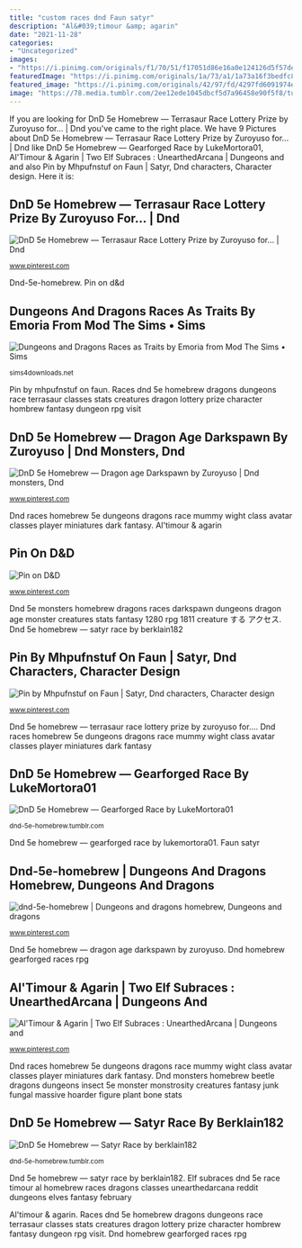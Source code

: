 ```yaml
---
title: "custom races dnd Faun satyr"
description: "Al&#039;timour &amp; agarin"
date: "2021-11-28"
categories:
- "Uncategorized"
images:
- "https://i.pinimg.com/originals/f1/70/51/f17051d86e16a0e124126d5f57de06f7.jpg"
featuredImage: "https://i.pinimg.com/originals/1a/73/a1/1a73a16f3bedfc8ae5f64164fff04ae0.png"
featured_image: "https://i.pinimg.com/originals/42/97/fd/4297fd6091974ed9ffce7f3de92522d8.png"
image: "https://78.media.tumblr.com/2ee12ede1045dbcf5d7a96458e90f5f8/tumblr_o3ztsex1Bu1ukgbqco2_1280.jpg"
---
```


If you are looking for DnD 5e Homebrew — Terrasaur Race Lottery Prize by Zuroyuso for... | Dnd you've came to the right place. We have 9 Pictures about DnD 5e Homebrew — Terrasaur Race Lottery Prize by Zuroyuso for... | Dnd like DnD 5e Homebrew — Gearforged Race by LukeMortora01, Al&#039;Timour &amp; Agarin | Two Elf Subraces : UnearthedArcana | Dungeons and and also Pin by Mhpufnstuf on Faun | Satyr, Dnd characters, Character design. Here it is:

## DnD 5e Homebrew — Terrasaur Race Lottery Prize By Zuroyuso For... | Dnd

![DnD 5e Homebrew — Terrasaur Race Lottery Prize by Zuroyuso for... | Dnd](https://i.pinimg.com/originals/1a/73/a1/1a73a16f3bedfc8ae5f64164fff04ae0.png "Satyr homebrew dragons playable mythological dragones magick")

<small>www.pinterest.com</small>

Dnd-5e-homebrew. Pin on d&amp;d

## Dungeons And Dragons Races As Traits By Emoria From Mod The Sims • Sims

![Dungeons and Dragons Races as Traits by Emoria from Mod The Sims • Sims](https://sims4downloads.net/wp-content/uploads/2020/08/Dungeons-and-Dragons-Races-as-Traits.jpg "Dnd races homebrew 5e dungeons dragons race mummy wight class avatar classes player miniatures dark fantasy")

<small>sims4downloads.net</small>

Pin by mhpufnstuf on faun. Races dnd 5e homebrew dragons dungeons race terrasaur classes stats creatures dragon lottery prize character hombrew fantasy dungeon rpg visit

## DnD 5e Homebrew — Dragon Age Darkspawn By Zuroyuso | Dnd Monsters, Dnd

![DnD 5e Homebrew — Dragon age Darkspawn by Zuroyuso | Dnd monsters, Dnd](https://i.pinimg.com/originals/42/97/fd/4297fd6091974ed9ffce7f3de92522d8.png "Faun satyr")

<small>www.pinterest.com</small>

Dnd races homebrew 5e dungeons dragons race mummy wight class avatar classes player miniatures dark fantasy. Al&#039;timour &amp; agarin

## Pin On D&amp;D

![Pin on D&amp;D](https://i.pinimg.com/736x/d9/ad/e2/d9ade2043e69c5f45585ceb02ecad045--dungeons-and-dragons-beetles.jpg "Dnd 5e homebrew — dragon age darkspawn by zuroyuso")

<small>www.pinterest.com</small>

Dnd 5e monsters homebrew dragons races darkspawn dungeons dragon age monster creatures stats fantasy 1280 rpg 1811 creature する アクセス. Dnd 5e homebrew — satyr race by berklain182

## Pin By Mhpufnstuf On Faun | Satyr, Dnd Characters, Character Design

![Pin by Mhpufnstuf on Faun | Satyr, Dnd characters, Character design](https://i.pinimg.com/736x/bf/0f/0e/bf0f0e26a2975673080dfd87b251b450.jpg "Elf subraces dnd 5e race timour al homebrew races dragons classes unearthedarcana reddit dungeons elves fantasy february")

<small>www.pinterest.com</small>

Dnd 5e homebrew — terrasaur race lottery prize by zuroyuso for.... Dnd races homebrew 5e dungeons dragons race mummy wight class avatar classes player miniatures dark fantasy

## DnD 5e Homebrew — Gearforged Race By LukeMortora01

![DnD 5e Homebrew — Gearforged Race by LukeMortora01](https://68.media.tumblr.com/503e124eb7465d7b30eb47b1ea10192d/tumblr_oo5ss6CVhz1ukgbqco5_1280.png "Dnd races homebrew 5e dungeons dragons race mummy wight class avatar classes player miniatures dark fantasy")

<small>dnd-5e-homebrew.tumblr.com</small>

Dnd 5e homebrew — gearforged race by lukemortora01. Faun satyr

## Dnd-5e-homebrew | Dungeons And Dragons Homebrew, Dungeons And Dragons

![dnd-5e-homebrew | Dungeons and dragons homebrew, Dungeons and dragons](https://i.pinimg.com/originals/f1/70/51/f17051d86e16a0e124126d5f57de06f7.jpg "Dnd-5e-homebrew")

<small>www.pinterest.com</small>

Dnd 5e homebrew — dragon age darkspawn by zuroyuso. Dnd homebrew gearforged races rpg

## Al&#039;Timour &amp; Agarin | Two Elf Subraces : UnearthedArcana | Dungeons And

![Al&#039;Timour &amp; Agarin | Two Elf Subraces : UnearthedArcana | Dungeons and](https://i.pinimg.com/736x/d7/af/34/d7af3449847c30304bc1efa2b7559fcd.jpg "Dnd 5e homebrew — satyr race by berklain182")

<small>www.pinterest.com</small>

Dnd races homebrew 5e dungeons dragons race mummy wight class avatar classes player miniatures dark fantasy. Dnd monsters homebrew beetle dragons dungeons insect 5e monster monstrosity creatures fantasy junk fungal massive hoarder figure plant bone stats

## DnD 5e Homebrew — Satyr Race By Berklain182

![DnD 5e Homebrew — Satyr Race by berklain182](https://78.media.tumblr.com/2ee12ede1045dbcf5d7a96458e90f5f8/tumblr_o3ztsex1Bu1ukgbqco2_1280.jpg "Dnd homebrew gearforged races rpg")

<small>dnd-5e-homebrew.tumblr.com</small>

Dnd 5e homebrew — satyr race by berklain182. Elf subraces dnd 5e race timour al homebrew races dragons classes unearthedarcana reddit dungeons elves fantasy february

Al&#039;timour &amp; agarin. Races dnd 5e homebrew dragons dungeons race terrasaur classes stats creatures dragon lottery prize character hombrew fantasy dungeon rpg visit. Dnd homebrew gearforged races rpg
